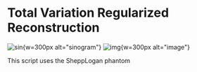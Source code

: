 # Total Variation Regularized Reconstruction

![sin](Sinogram.png){w=300px alt="sinogram"}
![img](Overlay.png){w=300px alt="image"}

This script uses the SheppLogan phantom

```{literalinclude} TotalVariationRegularizedReconstruction.sh
```